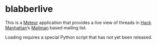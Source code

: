 blabberlive
===========

This is a [Meteor](http://meteor.com/) application that provides a live view of threads in [Hack Manhattan](https://hackmanhattan.com/)’s [Mailman](http://www.list.org/) based mailing list.

Loading requires a special Python script that has not yet been released.
